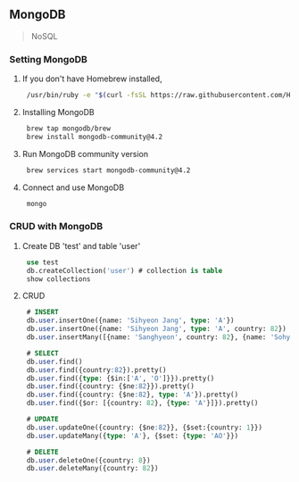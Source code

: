 ## MongoDB
> NoSQL

### Setting MongoDB
1. If you don't have Homebrew installed,
   ~~~bash
    /usr/bin/ruby -e "$(curl -fsSL https://raw.githubusercontent.com/Homebrew/install/master/install)"
   ~~~
2. Installing MongoDB
   ~~~bash
    brew tap mongodb/brew
    brew install mongodb-community@4.2
   ~~~
3. Run MongoDB community version
   ~~~bash
    brew services start mongodb-community@4.2
   ~~~
4. Connect and use MongoDB
   ~~~bash
    mongo
   ~~~

### CRUD with MongoDB
1. Create DB 'test' and table 'user'
   ~~~sql
    use test
    db.createCollection('user') # collection is table
    show collections
   ~~~
2. CRUD
   ~~~sql
    # INSERT
    db.user.insertOne({name: 'Sihyeon Jang', type: 'A'})
    db.user.insertOne({name: 'Sihyeon Jang', type: 'A', country: 82})
    db.user.insertMany([{name: 'Sanghyeon', country: 82}, {name: 'Sohyeon', type: 'O'}])

    # SELECT
    db.user.find()
    db.user.find({country:82}).pretty()
    db.user.find({type: {$in:['A', 'O']}}).pretty()
    db.user.find({country: {$ne:82}}).pretty()
    db.user.find({country: {$ne:82}, type: 'A'}).pretty()
    db.user.find({$or: [{country: 82}, {type: 'A'}]}).pretty()

    # UPDATE
    db.user.updateOne({country: {$ne:82}}, {$set:{country: 1}})
    db.user.updateMany({type: 'A'}, {$set: {type: 'AO'}})

    # DELETE
    db.user.deleteOne({country: 8})
    db.user.deleteMany({country: 82})
   ~~~
